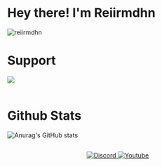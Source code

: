 # Hey there! I'm Reiirmdhn
<p align="left"> <img src="https://komarev.com/ghpvc/?username=reiirmdhn&label=Views&color=blue&style=plastic" alt="reiirmdhn" /> </p>

# Support
<p><a href="https://sociabuzz.com/aestic/donate"> <img align="left" src="https://sociabuzz.com/blog/wp-content/uploads/elementor/thumbs/sociabuzz-logo-p5w5ysltzmux6fhxcjolaktct5nc6mz86voa2f9csg.png" /></a></p><br><br>

# Github Stats

![Anurag's GitHub stats](https://github-readme-stats.vercel.app/api?username=reiirmdhn&show_icons=true&theme=github_dark)


## 

<p align="center">
    <a href="https://discordapp.com/users/359328319759450113/">
        <img alt="Discord" src="https://img.shields.io/static/v1?style=flat&logo=discord&logoColor=white&color=%237289DA&label=&message=AESTIC%233324"/>
    </a>
    <a href="https://www.youtube.com/channel/UCcSTIkB-4MhU2UccuW8JCmg/">
        <img alt="Youtube" src="https://img.shields.io/static/v1?style=flat&logo=youtube&logoColor=white&color=%23FF0000&label=&message=AESTIC"/>
    </a>
</p>
